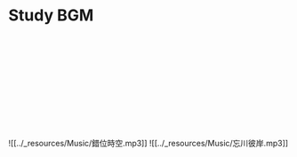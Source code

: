 # Study BGM
<br>
<br>
<br>
<br>
<br>
<br>
<br>
<br>
<br>
<br>

![[../_resources/Music/錯位時空.mp3]]
![[../_resources/Music/忘川彼岸.mp3]]